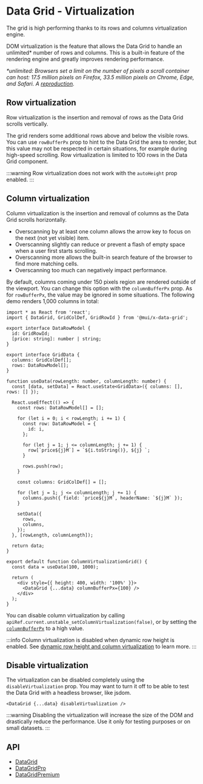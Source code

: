 # Data Grid - Virtualization

The grid is high performing thanks to its rows and columns virtualization engine.

DOM virtualization is the feature that allows the Data Grid to handle an unlimited\* number of rows and columns.
This is a built-in feature of the rendering engine and greatly improves rendering performance.

_\*unlimited: Browsers set a limit on the number of pixels a scroll container can host: 17.5 million pixels on Firefox, 33.5 million pixels on Chrome, Edge, and Safari. A [reproduction](https://codesandbox.io/s/beautiful-silence-1yifo?file=/src/App.js)._

## Row virtualization [<span class="plan-pro"></span>](/x/introduction/licensing/#pro-plan 'Pro plan')

Row virtualization is the insertion and removal of rows as the Data Grid scrolls vertically.

The grid renders some additional rows above and below the visible rows. You can use `rowBufferPx` prop to hint to the Data Grid the area to render, but this value may not be respected in certain situations, for example during high-speed scrolling.
Row virtualization is limited to 100 rows in the Data Grid component.

:::warning
Row virtualization does not work with the `autoHeight` prop enabled.
:::

## Column virtualization

Column virtualization is the insertion and removal of columns as the Data Grid scrolls horizontally.

- Overscanning by at least one column allows the arrow key to focus on the next (not yet visible) item.
- Overscanning slightly can reduce or prevent a flash of empty space when a user first starts scrolling.
- Overscanning more allows the built-in search feature of the browser to find more matching cells.
- Overscanning too much can negatively impact performance.

By default, columns coming under 150 pixels region are rendered outside of the viewport. You can change this option with the `columnBufferPx` prop. As for `rowBufferPx`, the value may be ignored in some situations. The following demo renders 1,000 columns in total:

```tsx
import * as React from 'react';
import { DataGrid, GridColDef, GridRowId } from '@mui/x-data-grid';

export interface DataRowModel {
  id: GridRowId;
  [price: string]: number | string;
}

export interface GridData {
  columns: GridColDef[];
  rows: DataRowModel[];
}

function useData(rowLength: number, columnLength: number) {
  const [data, setData] = React.useState<GridData>({ columns: [], rows: [] });

  React.useEffect(() => {
    const rows: DataRowModel[] = [];

    for (let i = 0; i < rowLength; i += 1) {
      const row: DataRowModel = {
        id: i,
      };

      for (let j = 1; j <= columnLength; j += 1) {
        row[`price${j}M`] = `${i.toString()}, ${j} `;
      }

      rows.push(row);
    }

    const columns: GridColDef[] = [];

    for (let j = 1; j <= columnLength; j += 1) {
      columns.push({ field: `price${j}M`, headerName: `${j}M` });
    }

    setData({
      rows,
      columns,
    });
  }, [rowLength, columnLength]);

  return data;
}

export default function ColumnVirtualizationGrid() {
  const data = useData(100, 1000);

  return (
    <div style={{ height: 400, width: '100%' }}>
      <DataGrid {...data} columnBufferPx={100} />
    </div>
  );
}

```

You can disable column virtualization by calling `apiRef.current.unstable_setColumnVirtualization(false)`, or by setting the [`columnBufferPx`](/x/api/data-grid/data-grid/#data-grid-prop-columnBufferPx) to a high value.

:::info
Column virtualization is disabled when dynamic row height is enabled.
See [dynamic row height and column virtualization](/x/react-data-grid/row-height/#column-virtualization) to learn more.
:::

## Disable virtualization

The virtualization can be disabled completely using the `disableVirtualization` prop.
You may want to turn it off to be able to test the Data Grid with a headless browser, like jsdom.

```tsx
<DataGrid {...data} disableVirtualization />
```

:::warning
Disabling the virtualization will increase the size of the DOM and drastically reduce the performance.
Use it only for testing purposes or on small datasets.
:::

## API

- [DataGrid](/x/api/data-grid/data-grid/)
- [DataGridPro](/x/api/data-grid/data-grid-pro/)
- [DataGridPremium](/x/api/data-grid/data-grid-premium/)
